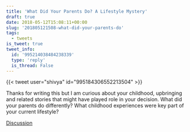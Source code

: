 ```yaml
---
title: 'What Did Your Parents Do? A Lifestyle Mystery'
draft: true
date: 2018-05-12T15:08:11+00:00
slug: '201805121508-what-did-your-parents-do'
tags:
  - tweets
is_tweet: true
tweet_info:
  id: '995214038484238339'
  type: 'reply'
  is_thread: False
---
```




{{< tweet user="shivya" id="995184306552213504" >}}

Thanks for writing this but I am curious about your childhood, upbringing and related stories that might have played role in your decision. What did your parents do differently? What childhood experiences were key part of your current lifestyle?

[Discussion](https://x.com/sytelus/status/995214038484238339)
